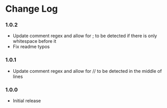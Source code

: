 # Change Log

### 1.0.2
- Update comment regex and allow for ; to be detected if there is only whitespace before it
- Fix readme typos

### 1.0.1

- Update comment regex and allow for // to be detected in the middle of lines

### 1.0.0

- Initial release